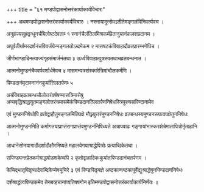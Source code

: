 +++
title = "६१ मण्डपोद्वासनोत्तरंकार्याकार्यविचारः"

+++
अथमण्डपोद्वासनोत्तरंकार्याकार्यविचारः । नस्नायादुत्सेवऽतीतेमङ्गलंविनिवर्त्यवच ।

अनुव्रज्यसुह्रद्वन्धूनर्चयित्वेष्टदेवताम्‍ १ स्नानंचैलंतिलमिश्रकर्मप्रेतानुयानंकलशप्रदानम ।

अपूर्वतीर्थामरदर्शनंचविवर्जयेन्मङ्गलतोऽब्दमेकम २ मासषटकंविवाहादौव्रतप्रारम्भणेपिच ।

जीर्णभाण्डादिनत्याज्यंगृहसंमार्जनंतथा ३ ऊर्ध्वविवाहात्पुत्रस्यतथाचव्रतबन्धनात ।

आत्मनोमुण्डनंचैववर्षवर्शार्धमेवच ४ मासमन्यत्रसंस्कारेत्रिमांचौलकर्मणि ।

पिण्डदानंमृदास्नानंनकुर्यात्तिलतर्पणम्‍ ५

अयंविवाहव्रतबन्धचौलोत्तरंवर्षषण्मासत्रिमासेषु अन्यवृद्धिश्राद्धयुतमङ्गलोत्तरंचमासमेकंपिण्डदानतिलतर्पणनिषेधस्त्रिपुरुषसपिण्दानामेव

एवं मुण्डननिषेधोपि व्रतोद्वाहौतुमङ्गलमितिपक्षे मौञ्ज्युत्तरंमुण्डननिषेधः व्रतबन्धस्यमुण्डनरूपत्वपक्षेतुननिषेधः

आत्मनोमुण्डनमिति कर्मागतयाप्राप्तंरागप्राप्तंवमुण्डनंनिषिध्यते अत्रापवादः गङ्गायांभास्करक्षेत्रेमातापित्रोर्मृताहानि ।

आधानेसोमयागादौदर्शादौक्षौरमिष्यते महालयेगयाश्राद्धेपित्रोः प्रत्याब्दिकेतथा ।

सपिण्ड्यन्तप्रेतकर्मश्राद्धषोडशकेष्वपि २ कृतोद्वाहादिकःकुर्यातपिण्डदानंचतर्पणम ।

केचिद्भातृपितृव्यादेराब्दिकेप्येवमूचिरे ३ एवं पिण्डपितृयज्ञे अष्टकान्वष्टकापूर्वेद्युःश्राद्धेषुनपिण्डदाननिषेधः

दर्शश्राद्धंत्वपिण्डकमेव तेनबव्हचानांव्यतिषषगोन इतिमण्डपोद्वासनोत्तरंकार्याकार्यनिर्णयः ॥
